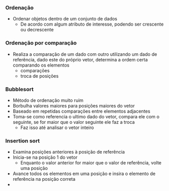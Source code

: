### Ordenação
- Ordenar objetos dentro de um conjunto de dados
	- De acordo com algum atributo de interesse, podendo ser crescente ou decrescente 
### Ordenação por comparação
- Realiza a comparação de um dado com outro utilizando um dado de referência, dado este do próprio vetor, determina a ordem certa comparando os elementos
	- comparações
	- troca de posições
### Bubblesort
- Método de ordenação muito ruim
- Borbulha valores maiores para posições maiores do vetor
- Baseado em repetidas comparações entre elementos adjacentes
- Toma-se como referencia o ultimo dado do vetor, compara ele com o seguinte, se for maior que o valor seguinte ele faz a troca
	- Faz isso até analisar o vetor inteiro
### Insertion sort
- Examina posições anteriores à posição de referência
- Inicia-se na posição 1 do vetor
	- Enquanto o valor anterior for maior que o valor de referência, volte uma posição
- Avance todos os elementos em uma posição e insira o elemento de referência na posição correta
- 
